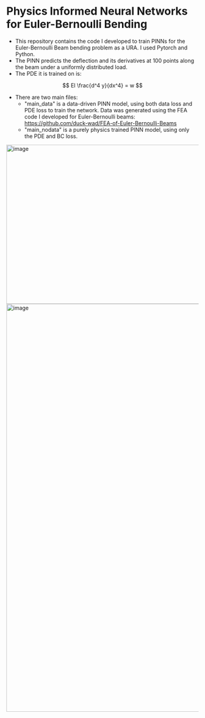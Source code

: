 # Physics Informed Neural Networks for Euler-Bernoulli Bending

- This repository contains the code I developed to train PINNs for the Euler-Bernoulli Beam bending problem as a URA. I used Pytorch and Python.
- The PINN predicts the deflection and its derivatives at 100 points along the beam under a uniformly distributed load.
- The PDE it is trained on is:

$$
EI \frac{d^4 y}{dx^4} = w
$$

- There are two main files:
  - "main_data" is a data-driven PINN model, using both data loss and PDE loss to train the network. Data was generated using the FEA code I developed for Euler-Bernoulli beams: https://github.com/duck-wad/FEA-of-Euler-Bernoulli-Beams
  - "main_nodata" is a purely physics trained PINN model, using only the PDE and BC loss.

<img width="708" height="417" alt="image" src="https://github.com/user-attachments/assets/32151697-13eb-4ca4-be24-93cd30d49347" />

<img width="889" height="1069" alt="image" src="https://github.com/user-attachments/assets/75c0174f-0611-4a40-a5da-6b80db53e8a3" />
